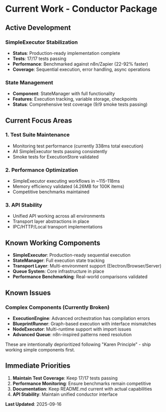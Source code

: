 # Current Work - Conductor Package

## Active Development

### SimpleExecutor Stabilization

- **Status**: Production-ready implementation complete
- **Tests**: 17/17 tests passing
- **Performance**: Benchmarked against n8n/Zapier (22-92% faster)
- **Coverage**: Sequential execution, error handling, async operations

### State Management

- **Component**: StateManager with full functionality
- **Features**: Execution tracking, variable storage, checkpoints
- **Status**: Comprehensive test coverage (9/9 smoke tests passing)

## Current Focus Areas

### 1. Test Suite Maintenance

- Monitoring test performance (currently 338ms total execution)
- All SimpleExecutor tests passing consistently
- Smoke tests for ExecutionStore validated

### 2. Performance Optimization

- SimpleExecutor executing workflows in ~115-118ms
- Memory efficiency validated (4.26MB for 100K items)
- Competitive benchmarks maintained

### 3. API Stability

- Unified API working across all environments
- Transport layer abstractions in place
- IPC/HTTP/Local transport implementations

## Known Working Components

- **SimpleExecutor**: Production-ready sequential execution
- **StateManager**: Full execution state tracking
- **Transport Layer**: Multi-environment support (Electron/Browser/Server)
- **Queue System**: Core infrastructure in place
- **Performance Benchmarking**: Real-world comparisons validated

## Known Issues

### Complex Components (Currently Broken)

- **ExecutionEngine**: Advanced orchestration has compilation errors
- **BlueprintRunner**: Graph-based execution with interface mismatches
- **NodeExecutor**: Multi-runtime support with import issues
- **Advanced Queue**: n8n-inspired patterns need resolution

These are intentionally deprioritized following "Karen Principle" - ship working
simple components first.

## Immediate Priorities

1. **Maintain Test Coverage**: Keep 17/17 tests passing
2. **Performance Monitoring**: Ensure benchmarks remain competitive
3. **Documentation**: Keep README.md current with actual capabilities
4. **API Stability**: Maintain unified conductor interface

**Last Updated**: 2025-09-16
